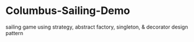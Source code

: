 # Columbus-Sailing-Demo
sailing game using strategy, abstract factory, singleton, &amp; decorator design pattern
